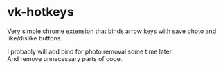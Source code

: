 # vk-hotkeys

Very simple chrome extension that binds arrow keys with save photo and like/dislike buttons.

I probably will add bind for photo removal some time later.  
And remove unnecessary parts of code.
